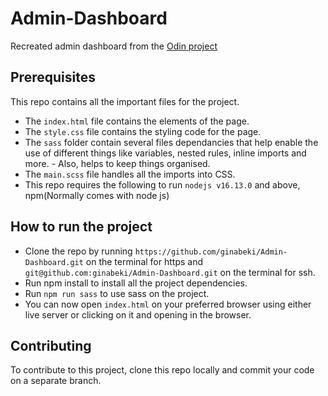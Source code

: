 # Admin-Dashboard
Recreated admin dashboard from the [Odin project](https://www.theodinproject.com/lessons/intermediate-html-and-css-admin-dashboard)

## Prerequisites
This repo contains all the important files for the project.

- The `index.html` file contains the elements of the page.
- The  `style.css` file contains the styling code for the page.
- The `sass` folder contain several files dependancies that help enable the use of different things like variables, nested rules, inline imports and more. - Also, helps to keep things organised.
- The `main.scss` file handles all the imports into CSS.
- This repo requires the following to run `nodejs v16.13.0` and above, npm(Normally comes with node js)

## How to run the project
- Clone the repo by running `https://github.com/ginabeki/Admin-Dashboard.git` on the terminal for https and 
`git@github.com:ginabeki/Admin-Dashboard.git` on the terminal for ssh.
- Run npm install to install all the project dependencies.
- Run `npm run sass` to use sass on the project.
- You can now open `index.html` on your preferred browser using either live server or clicking on it and opening in the browser.

## Contributing
To contribute to this project, clone this repo locally and commit your code on a separate branch.
